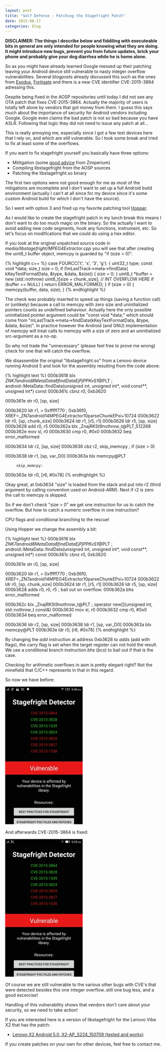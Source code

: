 ```yaml
---
layout: post
title: "Self Defense - Patching the Stagefright Patch"
date: 2015-08-17
categories: blog
---
```


**DISCLAIMER: The things I describe below and fiddiling with executeable bits in general are only intended for people knowing what they are doing. It might introduce new bugs, prevent you from future updates, brick your phone and probably give your dog diarrhea while he is home alone.**

So as you might have already learned Google messed up their patching leaving
your Android device still vulnerable to nasty integer overflow vulnerabilities.
Several blogposts already discussed this such as the ones from [Exodus][exodus-sf],
[Fortigate][fortigate-sf] and there is a new CVE identifier CVE-2015-3864 adressing
this.

Despite being fixed in the AOSP repositories until today I did not see any OTA patch
that fixes CVE-2015-3864. Actually the majority of users is totally left alone by vendors that got money from them. I guess
this says much about the importance of security for Android vendors including Google. Google even claims the bad patch
is not so bad because you have ASLR. Following that logic they did not need to issue any patch at all...

This is really annoying me, especially since I got a few test devices here that I rely on, and which are still vulnerable. So I took some break and tried to fix at least some of the overflows.

If you want to fix stagefright yourself you basically have three options:

 * Mititgation (some [good advice][zimperium-sf-tips] from Zimperium)
 * Compiling libstagefright from the AOSP sources
 * Patching the libstagefright.so binary

The first two options were not good enough for me as most of the mitigations are incomplete and I don't want to set up a full Android build environment (actually I can't at all since for my device since it's some custom Android build for which I don't have the source).

So I went with option 3 and fired up my favorite patching tool [Hopper][hopper-app].

As I would like to create the stagefright patch in my lunch break
this means I don't want to do too much magic on the binary. So the actually
I want to avoid adding new code segments, hook any functions, instrument, etc.
So let's focus on modifications that we could do using a hex editor.

If you look at the original unpatched source code in *media/libstagefright/MPEG4Extractor.cpp*
you will see that after creating the uint8_t buffer object, memcpy is guarded by "if (size > 0)".

{% highlight c++ %}
	case FOURCC('t', 'x', '3', 'g'):
	{
	    uint32_t type;
	    const void *data;
	    size_t size = 0;
	    if (!mLastTrack->meta->findData(
		    kKeyTextFormatData, &type, &data, &size)) {
		size = 0;
	    }
	    uint8_t *buffer = new (std::nothrow) uint8_t[size + chunk_size]; // INT OVERFLOW HERE
	    if (buffer == NULL) {
		return ERROR_MALFORMED;
	    }
	    if (size > 0) {
		memcpy(buffer, data, size);
	    }
{% endhighlight %}


The check was probably inserted to speed up things (saving a function call) or
(unlikely) because a call to memcpy with zero size and uninitialized pointers counts as
undefined behaviour.
Actually here the only possible uninitialized pointer argument could be "const void *data;"
which should come from "mLastTrack->meta->findData(kKeyTextFormatData, &type, &data, &size)".
In practice however the Android (and GNU) implementation of memcpy will treat calls
to memcpy with a size of zero and an uninitialized src-argument as a no-op.

So why not trade the "unnecessary" (please feel free to prove me wrong) check for one
that will catch the overflow.

We disassemble the original "libstagefright.so" from a Lenovo device running
Android 5 and look for the assembly resulting from the code above:

{% highlight text %}
000b3618         blx        _ZNK7android8MetaData8findDataEjPjPPKvS1_@PLT	; android::MetaData::findData(unsigned int, unsigned int*, void const**, unsigned int*) const
000b361c         cbnz       r0, 0xb3620

000b361e         str        r0, [sp, size]

000b3620         ldr        r1, = 0xfffff770                                    ; 0xb36f0, XREF=_ZN7android14MPEG4Extractor10parseChunkEPxi+10724
000b3622         ldr        r0, [sp, chunk_size]
000b3624         ldr        r1, [r5, r1]
000b3626         ldr        r5, [sp, size]
000b3628         add        r0, r5
000b362a         blx        _ZnajRKSt9nothrow_t@PLT_512268
000b362e         mov        sl, r0
000b3630         cmp        r0, #0x0
000b3632         beq        error_malformed

000b3634         ldr        r2, [sp, size]
000b3636         cbz        r2, skip_memcpy ; if (size > 0)

000b3638         ldr        r1, [sp, var_D0]
000b363a         blx        memcpy@PLT

	     skip_memcpy:
000b363e         ldr        r0, [r6, #0x78] 
{% endhighlight %}

Okay great, at 0xb3634 "size" is loaded from the stack and put into r2 (third argument
by calling convention used on Android-ARM). Next if r2 is zero the call to memcpy is skipped.

So if we don't check "size > 0" we get one instruction for us to catch the overflow. But
how to catch a numeric overflow in one instruction?

CPU flags and conditional branching to the rescue!

Using Hopper we change the assembly a bit:

{% highlight text %}
000b3618         blx        _ZNK7android8MetaData8findDataEjPjPPKvS1_@PLT	; android::MetaData::findData(unsigned int, unsigned int*, void const**, unsigned int*) const
000b361c         cbnz       r0, 0xb3620

000b361e         str        r0, [sp, size]

000b3620         ldr        r1, = 0xfffff770                                    ; 0xb36f0, XREF=_ZN7android14MPEG4Extractor10parseChunkEPxi+10724
000b3622         ldr        r0, [sp, chunk_size]
000b3624         ldr        r1, [r5, r1]
000b3626         ldr        r5, [sp, size]
000b3628         adds       r0, r0, r5
	                               ; bail out on overflow:
000b362a         bhs        error_malformed

000b362c         blx        _ZnajRKSt9nothrow_t@PLT                             ; operator new[](unsigned int, std::nothrow_t const&)
000b3630         mov        sl, r0
000b3632         cmp        r0, #0x0
000b3634         beq        error_malformed

000b3636         ldr        r2, [sp, size]
000b3638         ldr        r1, [sp, var_D0]
000b363a         blx        memcpy@PLT
000b363e         ldr        r0, [r6, #0x78]
{% endhighlight %}

By changing the *add* instruction at address 0xb3628 to *adds* (add with flags),
the carry flag is set when the target register can not hold the result. We use
a conditional branch instruction *bhs* (*bcs*) to bail out if that is the case.

Checking for arithmetic overflows in asm is pretty elegant right? Not the minefield that C/C++ represents in that in this regard.

So now we have before:


![Vulnerable to CVE-2015-3864](/images/posts/2015-08-17/screenshot-vuln.jpg)


And afterwards CVE-2015-3864 is fixed:


![NOT Vulnerable to CVE-2015-3864](/images/posts/2015-08-17/screenshot-fix.jpg)


Of course we are still vulnerable to the various other bugs with CVE's that were detected besides this one integer overflow..still one bug less, and a good excercise!

Handling of this vulnerability shows that vendors don't care about your security, so we need to take action!

If you are interested here is a version of libstagefright for the Lenovo Vibe X2 that has the patch:

 * [Lenovo X2 Android 5.0, X2-AP_S224_150709 (tested and works)][x2-patchedlib]

If you create patches on your own for other devices, feel free to contact me.

[fortigate-sf]:	https://blog.fortinet.com/post/stagefright-telegram-stage-left-whatsapp-stage-right
[exodus-sf]:	http://blog.exodusintel.com/2015/08/13/stagefright-mission-accomplished/
[zimperium-sf-tips]:	https://blog.zimperium.com/how-to-protect-from-stagefright-vulnerability/
[hopper-app]:	http://www.hopperapp.com
[x2-patchedlib]:	https://github.com/pwnaccelerator/stagefright-cve-2015-3864/tree/master/lenovo-vibe-x2/android5.0-x2-ap_s224-150709

